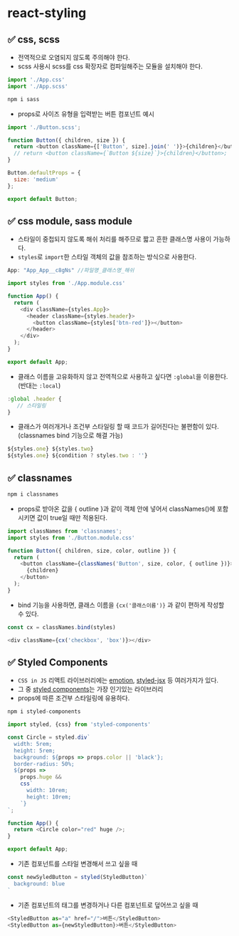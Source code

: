 # react-styling

## ✅ css, scss

* 전역적으로 오염되지 않도록 주의해야 한다.
* scss 사용시 scss를 css 확장자로 컴파일해주는 모듈을 설치해야 한다.

```js
import './App.css'
import './App.scss'
```

```bash
npm i sass
```

* props로 사이즈 유형을 입력받는 버튼 컴포넌트 예시

```js
import './Button.scss';

function Button({ children, size }) {
  return <button className={['Button', size].join(' ')}>{children}</button>;
  // return <button className={`Button ${size}`}>{children}</button>;
}

Button.defaultProps = {
  size: 'medium'
};

export default Button;
```

## ✅ css module, sass module

* 스타일이 중첩되지 않도록 해쉬 처리를 해주므로 짧고 흔한 클래스명 사용이 가능하다.
* `styles`로 `import`한 스타일 객체의 값을 참조하는 방식으로 사용한다.

```js
App: "App_App__c8gNs" //파일명_클래스명_해쉬
```

```js
import styles from './App.module.css'

function App() {
  return (
    <div className={styles.App}>
      <header className={styles.header}>
        <button className={styles['btn-red']}></button>
      </header>
    </div>
  );
}

export default App;
```

* 클래스 이름을 고유화하지 않고 전역적으로 사용하고 싶다면 `:global`을 이용한다. (반대는 `:local`)

```js
:global .header {
   // 스타일링
}
```

* 클래스가 여러개거나 조건부 스타일링 할 때 코드가 길어진다는 불편함이 있다. (classnames bind 기능으로 해결 가능)

```js
${styles.one} ${styles.two}
${styles.one} ${condition ? styles.two : ''}
```

## ✅ classnames

```bash
npm i classnames
```

* props로 받아온 값을 { outline }과 같이 객체 안에 넣어서 classNames()에 포함시키면 값이 true일 때만 적용된다.

```js
import classNames from 'classnames';
import styles from './Button.module.css'

function Button({ children, size, color, outline }) {
  return (
    <button className={classNames('Button', size, color, { outline })}>
      {children}
    </button>
  );
}
```

* bind 기능을 사용하면, 클래스 이름을 `{cx('클래스이름')}` 과 같이 편하게 작성할 수 있다.

```js
const cx = classNames.bind(styles)
```

```js
<div className={cx('checkbox', 'box')}></div>
```

## ✅ Styled Components

* `CSS in JS` 리액트 라이브러리에는 [emotion](https://github.com/emotion-js/emotion), [styled-jsx](https://github.com/vercel/styled-jsx) 등 여러가지가 있다.
* 그 중 [styled components](https://styled-components.com/)는 가장 인기있는 라이브러리
* props에 따른 조건부 스타일링에 유용하다.

```js
npm i styled-components
```

```js
import styled, {css} from 'styled-components'

const Circle = styled.div`
  width: 5rem;
  height: 5rem;
  background: ${props => props.color || 'black'};
  border-radius: 50%;
  ${props =>
    props.huge &&
    css`
      width: 10rem;
      height: 10rem;
    `}
`;

function App() {
  return <Circle color="red" huge />;
}

export default App;
```

* 기존 컴포넌트를 스타일 변경해서 쓰고 싶을 때

```js
const newSyledButton = styled(StyledButton)`
  background: blue
`
```

* 기존 컴포넌트의 태그를 변경하거나 다른 컴포넌트로 덮어쓰고 싶을 때

```js
<StyledButton as="a" href="/">버튼</StyledButton>
<StyledButton as={newStyledButton}>버튼</StyledButton>
```
